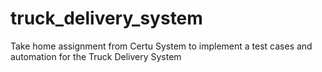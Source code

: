 # truck_delivery_system
Take home assignment from Certu System to implement a test cases and automation for the Truck Delivery System
